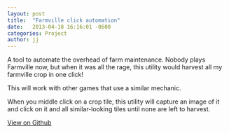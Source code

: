 ```yaml
---
layout: post
title:  "Farmville click automation"
date:   2013-04-18 16:16:01 -0600
categories: Project
author: jj
---
```


A tool to automate the overhead of farm maintenance. Nobody plays Farmville now, but when it was all the rage, this utility would harvest all my farmville crop in one click!

This will work with other games that use a similar mechanic.

When you middle click on a crop tile, this utility will capture an image of it and click on it and all similar-looking tiles until none are left to harvest.

[View on Github](https://github.com/alterlife/Farmville-Click-Automation--Autoit-)
